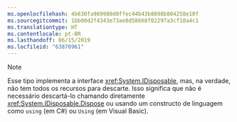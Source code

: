 ```yaml
---
ms.openlocfilehash: 4b630fa969980d0ffec44b43b8898b804258e10f
ms.sourcegitcommit: 1bb00d2f4343e73ae8d58668f02297a3cf10a4c1
ms.translationtype: HT
ms.contentlocale: pt-BR
ms.lasthandoff: 06/15/2019
ms.locfileid: "63870961"
---
```

> [!NOTE]
> Esse tipo implementa a interface <xref:System.IDisposable>, mas, na verdade, não tem todos os recursos para descarte. Isso significa que não é necessário descartá-lo chamando diretamente <xref:System.IDisposable.Dispose> ou usando um constructo de linguagem como `using` (em C#) ou `Using` (em Visual Basic).
